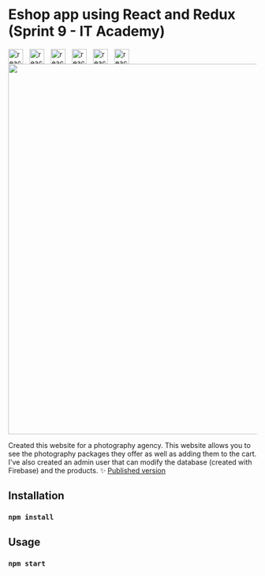 # Eshop app using React and Redux (Sprint 9 - IT Academy)

<img align='left' alt='react badge' width='30px' style='padding-right:10px' src="https://cdn.jsdelivr.net/gh/devicons/devicon/icons/react/react-original.svg" />
<img align='left' alt='react badge' width='30px' style='padding-right:10px'  src="https://cdn.jsdelivr.net/gh/devicons/devicon/icons/css3/css3-original-wordmark.svg" />
<img align='left' alt='react badge' width='30px' style='padding-right:10px'  
 src="https://cdn.jsdelivr.net/gh/devicons/devicon@latest/icons/tailwindcss/tailwindcss-original-wordmark.svg" />
<img align='left' alt='react badge' width='30px' style='padding-right:10px'  src="https://cdn.jsdelivr.net/gh/devicons/devicon/icons/redux/redux-original.svg" />
 <img align='left' alt='react badge' width='30px' style='padding-right:10px'  src="https://cdn.jsdelivr.net/gh/devicons/devicon/icons/html5/html5-original-wordmark.svg" />
 <img align='left' alt='react badge' width='30px' style='padding-right:10px'  src="https://cdn.jsdelivr.net/gh/devicons/devicon/icons/firebase/firebase-plain-wordmark.svg" />
 
<img src="https://github.com/Ann-14/test_1/blob/main/chrome_6XWCu7BiUj.gif" width='750' />

Created this website for a photography agency. This website allows you to see the photography packages they offer as well as adding them to the cart. I've also created an admin user that can modify the database (created with Firebase) and the products. :sparkles: [Published version](https://anna.xcl.es/)

## Installation

### `npm install`

## Usage

### `npm start`
